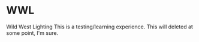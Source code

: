 # WWL
Wild West Lighting
This is a testing/learning experience. This will deleted at some point, I'm sure.
